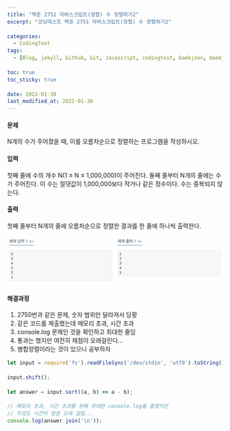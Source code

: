 ```yaml
---
title: "백준 2751 자바스크립트(정렬) 수 정렬하기2"
excerpt: "코딩테스트 백준 2751 자바스크립트(정렬) 수 정렬하기2"

categories:
  - CodingTest
tags:
  - [Blog, jekyll, Github, Git, Javascript, codingtest, baekjoon, baekjoon 2750, Node.js, 백준, 노드, 코딩테스트, 백준 2751 자바스크립트, 백준 2751 javascript ]

toc: true
toc_sticky: true
 
date: 2022-01-30
last_modified_at: 2022-01-30
---
```

#### 문제
N개의 수가 주어졌을 때, 이를 오름차순으로 정렬하는 프로그램을 작성하시오.

#### 입력
첫째 줄에 수의 개수 N(1 ≤ N ≤ 1,000,000)이 주어진다. 둘째 줄부터 N개의 줄에는 수가 주어진다. 이 수는 절댓값이 1,000,000보다 작거나 같은 정수이다. 수는 중복되지 않는다.

#### 출력
첫째 줄부터 N개의 줄에 오름차순으로 정렬한 결과를 한 줄에 하나씩 출력한다.

![1427](/assets/images/2751.png)

#### 해결과정
1. 2750번과 같은 문제, 숫자 범위만 달라져서 당황
2. 같은 코드를 제출했는데 메모리 초과, 시간 초과
3. console.log 문제인 것을 확인하고 최대한 줄임
4. 통과는 했지만 여전히 채점이 오래걸린다...
5. 병합정렬이라는 것이 있으니 공부하자

```javascript
let input = require('fs').readFileSync('/dev/stdin', 'utf8').toString().trim().split('\n');

input.shift();

let answer = input.sort((a, b) => a - b);

// 메모리 초과, 시간 초과를 위해 최대한 console.log를 줄였지만
// 이것도 시간이 엄청 오래 걸림...
console.log(answer.join('\n'));
```
